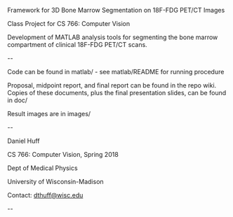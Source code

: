 Framework for 3D Bone Marrow Segmentation on 18F-FDG PET/CT Images 

Class Project for CS 766: Computer Vision



Development of MATLAB analysis tools for segmenting the bone marrow compartment of clinical 18F-FDG PET/CT scans.


--


Code can be found in matlab/ - see matlab/README for running procedure

Proposal, midpoint report, and final report can be found in the repo wiki.  Copies of these documents, plus the final presentation slides, can be found in doc/

Result images are in images/



--


Daniel Huff

CS 766: Computer Vision, Spring 2018

Dept of Medical Physics

University of Wisconsin-Madison

Contact: dthuff@wisc.edu

--
